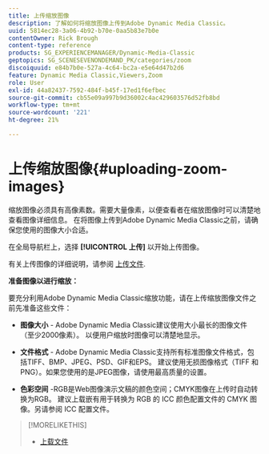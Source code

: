 ```yaml
---
title: 上传缩放图像
description: 了解如何将缩放图像上传到Adobe Dynamic Media Classic。
uuid: 5814ec28-3a06-4b92-b70e-0aa5b83e7b0e
contentOwner: Rick Brough
content-type: reference
products: SG_EXPERIENCEMANAGER/Dynamic-Media-Classic
geptopics: SG_SCENESEVENONDEMAND_PK/categories/zoom
discoiquuid: e84b7b0e-527a-4c64-bc2a-e5e64d47b2d6
feature: Dynamic Media Classic,Viewers,Zoom
role: User
exl-id: 44a82437-7592-484f-b45f-17ed1f6efbec
source-git-commit: cb55e09a997b9d36002c4ac429603576d52fb8bd
workflow-type: tm+mt
source-wordcount: '221'
ht-degree: 21%

---
```


# 上传缩放图像{#uploading-zoom-images}

缩放图像必须具有高像素数。需要大量像素，以便查看者在缩放图像时可以清楚地查看图像详细信息。 在将图像上传到Adobe Dynamic Media Classic之前，请确保您使用的图像大小合适。

在全局导航栏上，选择 **[!UICONTROL 上传]** 以开始上传图像。

有关上传图像的详细说明，请参阅 [上传文件](uploading-files.md#uploading_files).

**准备图像以进行缩放：**

要充分利用Adobe Dynamic Media Classic缩放功能，请在上传缩放图像文件之前先准备这些文件：

* **图像大小** - Adobe Dynamic Media Classic建议使用大小最长的图像文件（至少2000像素）。 以便用户缩放时图像可以清楚地显示。

* **文件格式** - Adobe Dynamic Media Classic支持所有标准图像文件格式，包括TIFF、BMP、JPEG、PSD、GIF和EPS。 建议使用无损图像格式（TIFF 和 PNG）。如果您使用的是JPEG图像，请使用最高质量的设置。

* **色彩空间** -RGB是Web图像演示文稿的颜色空间；CMYK图像在上传时自动转换为RGB。 建议上载嵌有用于转换为 RGB 的 ICC 颜色配置文件的 CMYK 图像。另请参阅 ICC 配置文件。

>[!MORELIKETHIS]
>
>* [上载文件](uploading-files.md#uploading_files)

